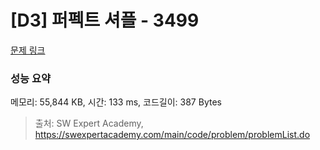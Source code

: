 # [D3] 퍼펙트 셔플 - 3499 

[문제 링크](https://swexpertacademy.com/main/code/problem/problemDetail.do?contestProbId=AWGsRbk6AQIDFAVW) 

### 성능 요약

메모리: 55,844 KB, 시간: 133 ms, 코드길이: 387 Bytes



> 출처: SW Expert Academy, https://swexpertacademy.com/main/code/problem/problemList.do